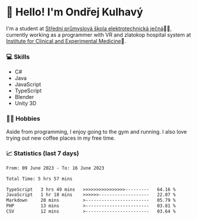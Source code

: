 # 👋 Hello! I'm Ondřej Kulhavý

I'm a student at [Střední průmyslová škola elektrotechnická ječná](https://www.spsejecna.cz/)👨‍🎓, currently working as a programmer with VR and zlatokop hospital system at [Institute for Clinical and Experimental Medicine](https://www.ikem.cz/en/)🏥.

### 💻 Skills
- C#
- Java
- JavaScript
- TypeScript
- Blender
- Unity 3D

### 🏋️‍♂️ Hobbies

Aside from programming, I enjoy going to the gym and running. I also love trying out new coffee places in my free time.

### 📈 Statistics (last 7 days)
<!--START_SECTION:waka-->

```txt
From: 09 June 2023 - To: 16 June 2023

Total Time: 5 hrs 57 mins

TypeScript   3 hrs 49 mins   >>>>>>>>>>>>>>>>---------   64.16 %
JavaScript   1 hr 18 mins    >>>>>>-------------------   22.07 %
Markdown     20 mins         >------------------------   05.79 %
PHP          13 mins         >------------------------   03.81 %
CSV          12 mins         >------------------------   03.64 %
```

<!--END_SECTION:waka-->



